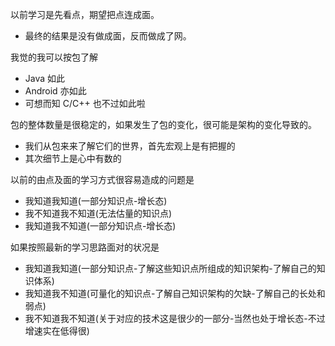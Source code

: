 以前学习是先看点，期望把点连成面。
- 最终的结果是没有做成面，反而做成了网。

我觉的我可以按包了解
- Java 如此
- Android 亦如此
- 可想而知 C/C++ 也不过如此啦


包的整体数量是很稳定的，如果发生了包的变化，很可能是架构的变化导致的。
- 我们从包来来了解它们的世界，首先宏观上是有把握的
- 其次细节上是心中有数的

以前的由点及面的学习方式很容易造成的问题是
- 我知道我知道(一部分知识点-增长态)
- 我不知道我不知道(无法估量的知识点)
- 我知道我不知道(一部分知识点-增长态)

如果按照最新的学习思路面对的状况是
- 我知道我知道(一部分知识点-了解这些知识点所组成的知识架构-了解自己的知识体系)
- 我知道我不知道(可量化的知识点-了解自己知识架构的欠缺-了解自己的长处和弱点)
- 我不知道我不知道(关于对应的技术这是很少的一部分-当然也处于增长态-不过增速实在低得很)



